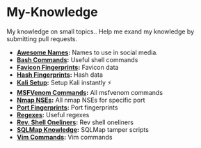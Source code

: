# My-Knowledge
My knowledge on small topics.. Help me exand my knowledge by submitting pull requests.

* **[Awesome Names](https://github.com/machinexa2/My-Knowledge/tree/master/AwesomeNames):** Names to use in social media.
* **[Bash Commands](https://github.com/machinexa2/My-Knowledge/tree/master/Bash):** Useful shell commands
* **[Favicon Fingerprints](https://github.com/machinexa2/My-Knowledge/tree/master/Bash):** Favicon data
* **[Hash Fingerprints](https://github.com/machinexa2/My-Knowledge/tree/master/Hash):** Hash data
* **[Kali Setup](https://github.com/machinexa2/My-Knowledge/tree/master/KaliSetup):** Setup Kali instantly :zap:
* **[MSFVenom Commands](https://github.com/machinexa2/My-Knowledge/tree/master/MSFVenom):** All msfvenom commands
* **[Nmap NSEs](https://github.com/machinexa2/My-Knowledge/tree/master/Nmap):** All nmap NSEs for specific port
* **[Port Fingerprints](https://github.com/machinexa2/My-Knowledge/tree/master/PortData):** Port fingerprints
* **[Regexes](https://github.com/machinexa2/My-Knowledge/tree/master/Regex):** Useful regexes
* **[Rev. Shell Oneliners](https://github.com/machinexa2/My-Knowledge/tree/master/ReverseShell):** Rev shell oneliners
* **[SQLMap Knowledge](https://github.com/machinexa2/My-Knowledge/tree/master/SQLmap):** SQLMap tamper scripts
* **[Vim Commands](https://github.com/machinexa2/My-Knowledge/tree/master/Vim):** Vim commands

